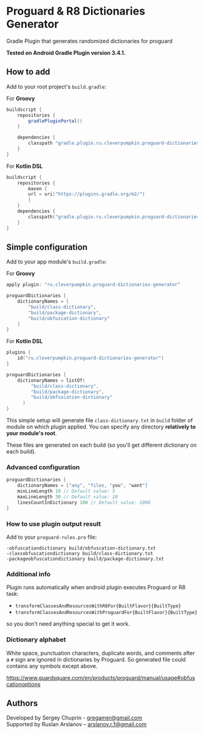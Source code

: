 # Proguard & R8 Dictionaries Generator

Gradle Plugin that generates randomized dictionaries for proguard

**Tested on Android Gradle Plugin version 3.4.1.**

## How to add
Add to your root project's `build.gradle`:

For **Groovy**
```groovy
buildscript {
    repositories {
        gradlePluginPortal()
    }

    dependencies {
        classpath "gradle.plugin.ru.cleverpumpkin.proguard-dictionaries-generator:plugin:1.0.4"
    }
}
```

For **Kotlin DSL**
```kotlin
buildscript {
    repositories {
        maven {
        url = uri("https://plugins.gradle.org/m2/")
        }
    }
    dependencies {
        classpath("gradle.plugin.ru.cleverpumpkin.proguard-dictionaries-generator:plugin:1.0.4")
    }
}
```

## Simple configuration
Add to your app module's `build.gradle`:

For **Groovy**
```groovy
apply plugin: "ru.cleverpumpkin.proguard-dictionaries-generator"

proguardDictionaries {
    dictionaryNames = [
        "build/class-dictionary",
        "build/package-dictionary",
        "build/obfuscation-dictionary"
    ]
}
```

For **Kotlin DSL**
```kotlin
plugins {
    id("ru.cleverpumpkin.proguard-dictionaries-generator")
}

proguardDictionaries {
    dictionaryNames = listOf(
         "build/class-dictionary",
         "build/package-dictionary",
         "build/obfuscation-dictionary"
      )
}
```

This simple setup will generate file `class-dictionary.txt`
in `build` folder of module on which plugin applied.
You can specify any directory **relatively to your module's root**.

These files are generated on each build
(so you'll get different dictionary on each build).

### Advanced configuration

```groovy
proguardDictionaries {
    dictionaryNames = ["any", "files, "you", "want"]
    minLineLength 10 // Default value: 5
    maxLineLength 30 // Default value: 20
    linesCountInDictionary 100 // Default value: 1000
}
```

### How to use plugin output result

Add to your `proguard-rules.pro` file:

```
-obfuscationdictionary build/obfuscation-dictionary.txt
-classobfuscationdictionary build/class-dictionary.txt
-packageobfuscationdictionary build/package-dictionary.txt
```

### Additional info
Plugin runs automatically when android plugin executes Proguard or R8 task:

- `transformClassesAndResourcesWithR8For{BuiltFlavor}{BuiltType}`
- `transformClassesAndResourcesWithProguardFor{BuiltFlavor}{BuiltType}`

so you don't need anything special to get it work.


### Dictionary alphabet

White space, punctuation characters, duplicate words,
and comments after a `#` sign are ignored in dictionaries by Proguard.
So generated file could contains any symbols except above.

https://www.guardsquare.com/en/products/proguard/manual/usage#obfuscationoptions

## Authors
Developed by Sergey Chuprin - <gregamer@gmail.com><br/>
Supported by Ruslan Arslanov – <arslanov.r.f@gmail.com>